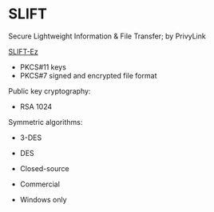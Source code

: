 # SLIFT

Secure Lightweight Information & File Transfer; by PrivyLink

[SLIFT-Ez](https://privylink.com/products/sliftez.htm)
* PKCS#11 keys
* PKCS#7 signed and encrypted file format

Public key cryptography:
* RSA 1024

Symmetric algorithms:
* 3-DES
* DES


* Closed-source
* Commercial
* Windows only
